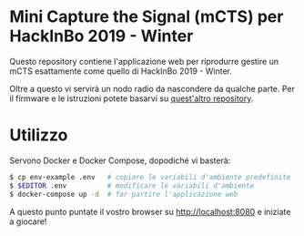 # Mini Capture the Signal (mCTS) per HackInBo 2019 - Winter

Questo repository contiene l'applicazione web per riprodurre gestire un mCTS
esattamente come quello di HackInBo 2019 - Winter.

Oltre a questo vi servirà un nodo radio da nascondere da qualche parte. Per il
firmware e le istruzioni potete basarvi su [quest'altro
repository](https://github.com/mcts-hib19win/mcts-hib19win-radio).

# Utilizzo

Servono Docker e Docker Compose, dopodiché vi basterà:

```bash
$ cp env-example .env   # copiare le variabili d'ambiente predefinite
$ $EDITOR .env          # modificare le variabili d'ambiente
$ docker-compose up -d  # far partire l'applicazione web
```

A questo punto puntate il vostro browser su
[http://localhost:8080](http://localhost:8080) e iniziate a giocare!
